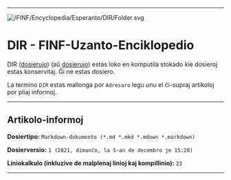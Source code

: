***

![/FINF/Encyclopedia/Esperanto/DIR/Folder.svg](/FINF/Encyclopedia/Esperanto/DIR/Folder.svg)

# DIR - FINF-Uzanto-Enciklopedio

DIR ([dosierujo](/FINF/Encyclopedia/English/Directory/)) (aŭ [dosierujo](/FINF/Encyclopedia/English/Folder/)) estas loko en komputila stokado kie dosieroj estas konservitaj. Ĝi ne estas dosiero.

La termino `DIR` estas mallonga por `Adresaro` legu unu el ĉi-supraj artikoloj por pliaj informoj.

***

## Artikolo-informoj

**Dosiertipo:** `Markdown-dokumento (*.md *.mkd *.mdown *.markdown)`

**Dosierversio:** `1 (2021, dimanĉo, la 5-an de decembro je 15:28)`

**Liniokalkulo (inkluzive de malplenaj linioj kaj kompillinio):** `23`

***
